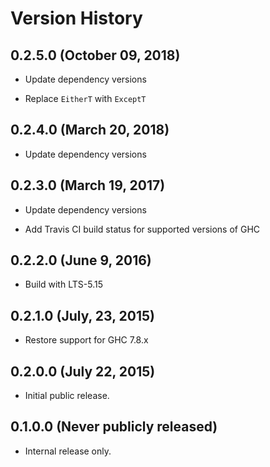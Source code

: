# Version History

## 0.2.5.0 (October 09, 2018)

  - Update dependency versions

  - Replace `EitherT` with `ExceptT`

## 0.2.4.0 (March 20, 2018)

  - Update dependency versions

## 0.2.3.0 (March 19, 2017)

  - Update dependency versions

  - Add Travis CI build status for supported versions of GHC

## 0.2.2.0 (June 9, 2016)

  - Build with LTS-5.15

## 0.2.1.0 (July, 23, 2015)

  - Restore support for GHC 7.8.x

## 0.2.0.0 (July 22, 2015)

  - Initial public release.

## 0.1.0.0 (Never publicly released)

  - Internal release only.
